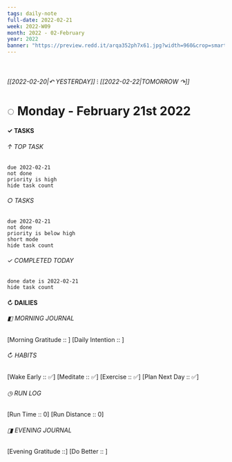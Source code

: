 ```yaml
---
tags: daily-note
full-date: 2022-02-21
week: 2022-W09
month: 2022 - 02-February
year: 2022
banner: "https://preview.redd.it/arqa352ph7x61.jpg?width=960&crop=smart&auto=webp&s=84f9245d607b029667d5bfc4abf36547fc6213de"
---
```

⠀
###### [[2022-02-20|↶ YESTERDAY]] ⁝ [[2022-02-22|TOMORROW ↷]]
# ◌ Monday -  February 21st 2022
#### ✓  TASKS

######  ↑ TOP TASK
```tasks
due 2022-02-21
not done
priority is high
hide task count
```
###### ○ TASKS
```tasks
due 2022-02-21
not done
priority is below high
short mode
hide task count
```
###### ✓ COMPLETED TODAY
```tasks
done date is 2022-02-21
hide task count
```
####  ↻ DAILIES

###### ◧ MORNING JOURNAL
[Morning Gratitude :: ]
[Daily Intention :: ]

###### ↻ HABITS
[Wake Early :: ✅]
[Meditate :: ✅]
[Exercise :: ✅]
[Plan Next Day :: ✅]

###### ◷ RUN LOG
[Run Time :: 0]
[Run Distance :: 0]

###### ◨ EVENING JOURNAL
[Evening Gratitude ::]
[Do Better :: ]